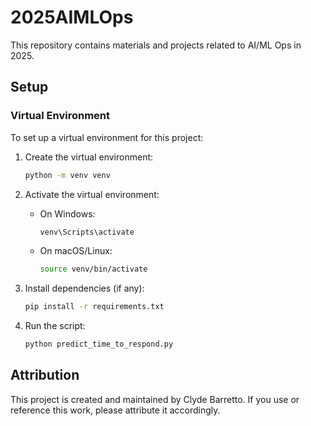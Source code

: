 # 2025AIMLOps

This repository contains materials and projects related to AI/ML Ops in 2025.

## Setup

### Virtual Environment

To set up a virtual environment for this project:

1. Create the virtual environment:
   ```bash
   python -m venv venv
   ```

2. Activate the virtual environment:
   - On Windows:
     ```bash
     venv\Scripts\activate
     ```
   - On macOS/Linux:
     ```bash
     source venv/bin/activate
     ```

3. Install dependencies (if any):
   ```bash
   pip install -r requirements.txt
   ```

4. Run the script:
   ```bash
   python predict_time_to_respond.py
   ```

## Attribution

This project is created and maintained by Clyde Barretto. If you use or reference this work, please attribute it accordingly.